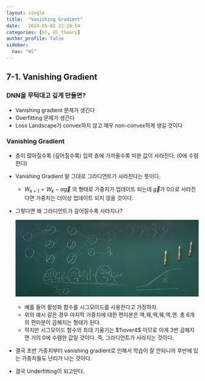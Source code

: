 ```yaml
---
layout: single
title:  "Vanishing Gradient"
date:   2024-05-02 22:10:54 
categories: [ml, dl_theory]
author_profile: false
sidebar:
  nav: "ml"
---
```

## 7-1. Vanishing Gradient

### DNN을 무턱대고 깊게 만들면?

- Vanishing gradient 문제가 생긴다
- Overfitting 문제가 생긴다
- Loss Landscape가 convex하지 않고 매우 non-convex하게 생길 것이다

### Vanishing Gradient

- 층이 많아질수록 (깊어질수록) 입력 층에 가까울수록 미분 값이 사라진다. (0에 수렴한다)
- Vanishing Gradient 말 그대로 그라디언트가 사라진다는 뜻이다.
    - $W_{k+1} = W_k-\alpha\vec g$ 의 형태로 가중치가 업데이트 되는데 $\vec g$가 0으로 사라진다면 가중치는 더이상 업데이트 되지 않을 것이다.
- 그렇다면 왜 그라디언트가 깊어질수록 사라지나?
    
    ![image 19.png](/assets/images/dl-theory/image%2019.png)
    
    - 예를 들어 활성화 함수를 시그모이드를 사용한다고 가정하자.
    - 위의 예시 같은 경우 마지막 가중치에 대한 편미분은 액,웨,액,웨,액,앤.
    총 6개의 편미분이 곱해지는 형태가 된다.
    - 하지만 시그모이드 함수의 최대 기울기는 $1\over4$ 이므로 이게 3번 곱해지면 거의 0에 수렴한 값일 것이다. 즉, 그라디언트가 사라지는 것이다.
- 결국 초반 가중치부터 vanishing gradient로 인해서 학습이 잘 안되니까 후반에 있는 가중치들도 난리가 나는 것이다.
- 결국 Underfitting이 되고만다.